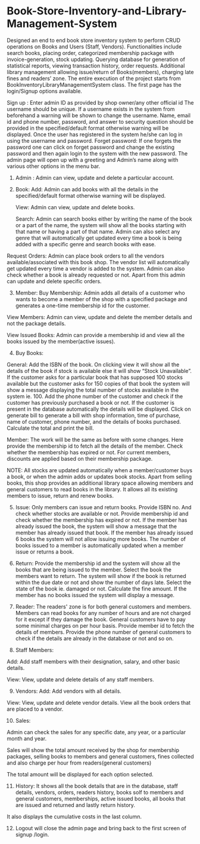 # Book-Store-Inventory-and-Library-Management-System
Designed an end to end book store inventory system to perform CRUD operations on Books and Users (Staff, Vendors). Functionalities include search books, placing order, categorized membership package with invoice-generation, stock updating. Querying database for generation of statistical reports, viewing transaction history, order  requests. Additional library management allowing issue/return of Books(members), charging late fines and readers’ zone.
The entire execution of the project starts from BookInventoryLibraryManagementSystem class. The first page has the login/Signup options available.

Sign up :
	Enter admin ID as provided by shop owner/any other official id 
	The username should be unique. If a username exists in the system from beforehand a warning will be shown to change the username.
	Name, email id and phone number, password, and answer to security question should be provided in the specified/default format otherwise warning will be displayed.
Once the user has registered in the system he/she can log in using the username and password.
Forget password: 
If one forgets the password one can click on forget password and change the existing password and then again login to the system with the new password.
The admin page will open up with a greeting and Admin’s name along with various other options in the menu bar.
1.	Admin : 
	Admin can view, update and delete a particular account.
2.	Book:
	Add: Admin can add books with all the details in the specified/default format otherwise warning will be displayed.
  
	View: Admin can view, update and delete books.
  
	Search: Admin can search books either by writing the name of the book or a part of the name, the system will show all the books starting with that name or having a part of that name. Admin can also select any genre that will automatically get updated every time a book is being added with a specific genre and search books with ease.
  
  Request Orders: Admin can place book orders to all the vendors available/associated with this book shop. The vendor list will automatically get updated every time a vendor is added to the system. Admin can also check whether a book is already requested or not. Apart from this admin can update and delete specific orders.
  
3.	Member: 
Buy Membership: Admin adds all details of a customer who wants to become a member of the shop with a specified package and generates a one-time membership id for the customer.
  
View Members: Admin can view, update and delete the member details and not the package details.

View Issued Books: Admin can provide a membership id and view all the books issued by the member(active issues).

4.	Buy Books:

General: Add the ISBN of the book. On clicking view it will show all the details of the book if stock is available else it will show “Stock Unavailable”. If the customer asks for a particular book that has supposed 100 stocks available but the customer asks for 150 copies of that book the system will show a message displaying the total number of stocks available in the system ie. 100. Add the phone number of the customer and check if the customer has previously purchased a book or not. If the customer is present in the database automatically the details will be displayed. Click on generate bill to generate a bill with shop information, time of purchase, name of customer, phone number, and the details of books purchased. Calculate the total and print the bill.

Member: The work will be the same as before with some changes. Here provide the membership id to fetch all the details of the member. Check whether the membership has expired or not. For current members, discounts are applied based on their membership package.

NOTE: All stocks are updated automatically when a member/customer buys a book, or when the admin adds or updates book stocks.
Apart from selling books, this shop provides an additional library space allowing members and general customers to read books in the library. It allows all its existing members to issue, return and renew books.

5.	Issue: Only members can issue and return books.
Provide ISBN no. And check whether stocks are available or not. Provide membership id and check whether the membership has expired or not. If the member has already issued the book, the system will show a message that the member has already issued that book. If the member has already issued 6 books the system will not allow issuing more books. The number of books issued to a member is automatically updated when a member issue or returns a book.

6.	Return: 
Provide the membership id and the system will show all the books that are being issued to the member. Select the book the members want to return. The system will show if the book is returned within the due date or not and show the number of days late. Select the state of the book ie. damaged or not. Calculate the fine amount. If the member has no books issued the system will display a message.

7.	Reader:
The readers' zone is for both general customers and members. Members can read books for any number of hours and are not charged for it except if they damage the book. General customers have to pay some minimal charges on per hour basis. Provide member id to fetch the details of members. Provide the phone number of general customers to check if the details are already in the database or not and so on.

8.	Staff Members:

Add: Add staff members with their designation, salary, and other basic details.

View: View, update and delete details of any staff members.

9.	Vendors:
Add: Add vendors with all details.

View: View, update and delete vendor details. View all the book orders that are placed to a vendor.

10.	Sales:

Admin can check the sales for any specific date, any year, or a particular month and year.

Sales will show the total amount received by the shop for membership packages, selling books to members and general customers, fines collected and also charge per hour from readers(general customers)

The total amount will be displayed for each option selected.

11.	History:
It shows all the book details that are in the database, staff details, vendors, orders, readers history, books solf to members and general customers, memberships, active issued books, all books that are issued and returned and lastly return history.

It also displays the cumulative costs in the last column.

12.	Logout will close the admin page and bring back to the first screen of signup /login.


               


